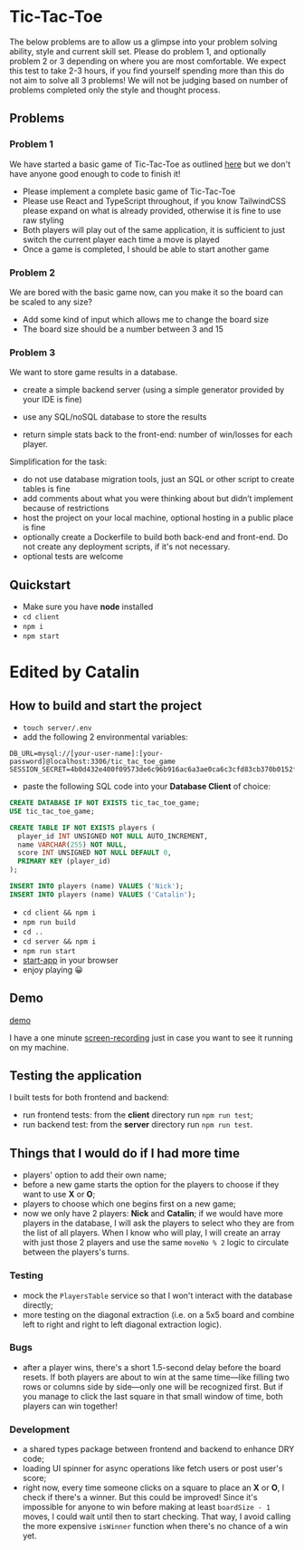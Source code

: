 # Tic-Tac-Toe

The below problems are to allow us a glimpse into your problem solving ability, style and current skill set. Please do problem 1, and optionally problem 2 or 3 depending on where you are most comfortable. We expect this test to take 2-3 hours, if you find yourself spending more than this do not aim to solve all 3 problems! We will not be judging based on number of problems completed only the style and thought process.

## Problems

### Problem 1

We have started a basic game of Tic-Tac-Toe as outlined [here](https://en.wikipedia.org/wiki/Tic-tac-toe) but we don't have anyone good enough to code to finish it!

- Please implement a complete basic game of Tic-Tac-Toe
- Please use React and TypeScript throughout, if you know TailwindCSS please expand on what is already provided, otherwise it is fine to use raw styling
- Both players will play out of the same application, it is sufficient to just switch the current player each time a move is played
- Once a game is completed, I should be able to start another game

### Problem 2

We are bored with the basic game now, can you make it so the board can be scaled to any size?

- Add some kind of input which allows me to change the board size
- The board size should be a number between 3 and 15

### Problem 3

We want to store game results in a database.

- create a simple backend server (using a simple generator provided by your IDE is fine)

- use any SQL/noSQL database to store the results
- return simple stats back to the front-end: number of win/losses for each player.

Simplification for the task:

- do not use database migration tools, just an SQL or other script to create tables is fine
- add comments about what you were thinking about but didn’t implement because of restrictions
- host the project on your local machine, optional hosting in a public place is fine
- optionally create a Dockerfile to build both back-end and front-end. Do not create any deployment scripts, if it's not necessary.
- optional tests are welcome

## Quickstart

- Make sure you have **node** installed
- `cd client`
- `npm i`
- `npm start`

# Edited by Catalin

## How to build and start the project

- `touch server/.env`
- add the following 2 environmental variables:

```plaintext
DB_URL=mysql://[your-user-name]:[your-password]@localhost:3306/tic_tac_toe_game
SESSION_SECRET=4b0d432e400f09573de6c96b916ac6a3ae0ca6c3cfd83cb370b0152fc54dd845fc233b6381238e0981f1df97d189690c6dbc0afad59e5c46ed575cc64bf009dc
```

- paste the following SQL code into your **Database Client** of choice:

```sql
CREATE DATABASE IF NOT EXISTS tic_tac_toe_game;
USE tic_tac_toe_game;

CREATE TABLE IF NOT EXISTS players (
  player_id INT UNSIGNED NOT NULL AUTO_INCREMENT,
  name VARCHAR(255) NOT NULL,
  score INT UNSIGNED NOT NULL DEFAULT 0,
  PRIMARY KEY (player_id)
);

INSERT INTO players (name) VALUES ('Nick');
INSERT INTO players (name) VALUES ('Catalin');
```

- `cd client && npm i`
- `npm run build`
- `cd ..`
- `cd server && npm i`
- `npm run start`
- [start-app](http://localhost:4000/) in your browser
- enjoy playing 😀

## Demo

<a href="https://drive.google.com/file/d/1qoQe1PemifEi0K1FgWrQc6hLb3ECAOH6/view?usp=sharing" target="_blank">demo</a>

I have a one minute [screen-recording](https://drive.google.com/file/d/1qoQe1PemifEi0K1FgWrQc6hLb3ECAOH6/view?usp=sharing) just in case you want to see it running on my machine.

## Testing the application

I built tests for both frontend and backend:

- run frontend tests: from the **client** directory run `npm run test`;
- run backend test: from the **server** directory run `npm run test`.

## Things that I would do if I had more time

- players' option to add their own name;
- before a new game starts the option for the players to choose if they want to use **X** or **O**;
- players to choose which one begins first on a new game;
- now we only have 2 players: **Nick** and **Catalin**; if we would have more players in the database, I will ask the players to select who they are from the list of all players. When I know who will play, I will create an array with just those 2 players and use the same `moveNo % 2` logic to circulate between the players's turns.

### Testing

- mock the `PlayersTable` service so that I won't interact with the database directly;
- more testing on the diagonal extraction (i.e. on a 5x5 board and combine left to right and right to left diagonal extraction logic).

### Bugs

- after a player wins, there's a short 1.5-second delay before the board resets. If both players are about to win at the same time—like filling two rows or columns side by side—only one will be recognized first. But if you manage to click the last square in that small window of time, both players can win together!

### Development

- a shared types package between frontend and backend to enhance DRY code;
- loading UI spinner for async operations like fetch users or post user's score;
- right now, every time someone clicks on a square to place an **X** or **O**, I check if there's a winner. But this could be improved! Since it's impossible for anyone to win before making at least `boardSize - 1` moves, I could wait until then to start checking. That way, I avoid calling the more expensive `isWinner` function when there's no chance of a win yet.
